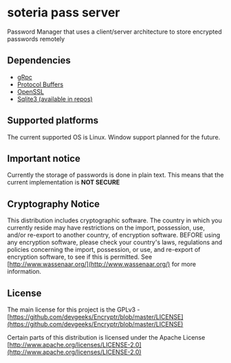 # soteria pass server
Password Manager that uses a client/server architecture to store encrypted passwords remotely

## Dependencies
* [gRpc](http://www.grpc.io/)
* [Protocol Buffers](https://developers.google.com/protocol-buffers/)
* [OpenSSL](https://www.openssl.org/)
* [Sqlite3 (available in repos)](https://sqlite.org/)

## Supported platforms

The current supported OS is Linux. Window support planned for the future.

## Important notice
Currently the storage of passwords is done in plain text. This means that the current implementation is __NOT SECURE__

## Cryptography Notice

This distribution includes cryptographic software. The country in which you currently reside may have restrictions on the import, possession, use, and/or re-export to another country, of encryption software. BEFORE using any encryption software, please check your country's laws, regulations and policies concerning the import, possession, or use, and re-export of encryption software, to see if this is permitted. See [http://www.wassenaar.org/](http://www.wassenaar.org/) for more information.

## License
The main license for this project is the GPLv3 - [https://github.com/devgeeks/Encryptr/blob/master/LICENSE](https://github.com/devgeeks/Encryptr/blob/master/LICENSE)

Certain parts of this distribution is licensed under the Apache License [http://www.apache.org/licenses/LICENSE-2.0](http://www.apache.org/licenses/LICENSE-2.0)